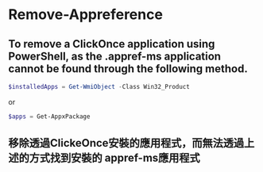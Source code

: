 # Remove-Appreference

## To remove a ClickOnce application using PowerShell, as the .appref-ms application cannot be found through the following method.

```powershell
$installedApps = Get-WmiObject -Class Win32_Product
```
or 
```powershell
$apps = Get-AppxPackage
```

## 移除透過ClickeOnce安裝的應用程式，而無法透過上述的方式找到安裝的 appref-ms應用程式
